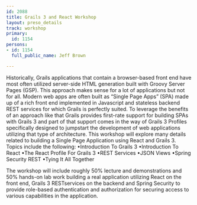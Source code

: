 ```yaml
---
id: 2088
title: Grails 3 and React Workshop
layout: preso_details
track: workshop
primary:
  id: 1154
persons:
- id: 1154
  full_public_name: Jeff Brown

---
```

Historically, Grails applications that contain a browser-based front end have most often utilized server-side HTML generation built with Groovy Server Pages (GSP).  This approach makes sense for a lot of applications but not for all.  Modern web apps are often built as “Single Page Apps” (SPA) made up of a rich front end implemented in Javascript and stateless backend REST services for which Grails is perfectly suited.  To leverage the benefits of an approach like that Grails provides first-rate support for building SPAs with Grails 3 and part of that support comes in the way of Grails 3 Profiles specifically designed to jumpstart the development of web applications utilizing that type of architecture. This workshop will explore many details related to building a Single Page Application using React and Grails 3.  Topics include the following:
•Introduction To Grails 3
•Introduction To React
•The React Profile For Grails 3
•REST Services
•JSON Views
•Spring Security REST
•Tying It All Together

The workshop will include roughly 50% lecture and demonstrations and 50% hands-on lab work building a real application utilizing React on the front end, Grails 3 RESTservices on the backend and Spring Security to provide role-based authentication and authorization for securing access to various capabilities in the application.
